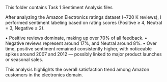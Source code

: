 ﻿This folder contains Task 1 Sentiment Analysis files
 
After analyzing the Amazon Electronics ratings dataset (~720 K reviews), I performed sentiment labeling based on rating scores (Positive ≥ 4, Neutral = 3, Negative ≤ 2).

• Positive reviews dominate, making up over 70% of all feedback.
• Negative reviews represent around 17%, and Neutral around 8%.
• Over time, positive sentiment remained consistently higher, with noticeable spikes around 2007 and 2012 — possibly linked to major product launches or seasonal sales.

This analysis highlights the overall satisfaction trend among Amazon customers in the electronics domain.

